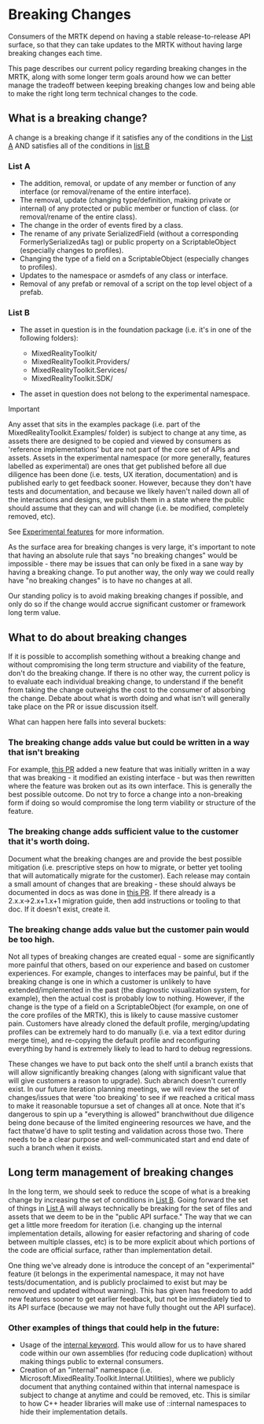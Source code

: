 # Breaking Changes

Consumers of the MRTK depend on having a stable release-to-release API surface, so that they can take updates to the MRTK without having large breaking changes each time.

This page describes our current policy regarding breaking changes in the MRTK, along with some longer term goals around how we can better manage the tradeoff between keeping breaking changes low and being able to make the right long term technical changes to the code.

## What is a breaking change?

A change is a breaking change if it satisfies any of the conditions in the [List A](#list-a) AND satisfies all of the conditions in [list B](#list-b)

### List A

- The addition, removal, or update of any member or function of any interface (or removal/rename of the entire interface).
- The removal, update (changing type/definition, making private or internal) of any protected or public member or function of class. (or removal/rename of the entire class).
- The change in the order of events fired by a class.
- The rename of any private SerializedField (without a corresponding FormerlySerializedAs tag) or public property on a ScriptableObject (especially changes to profiles).
- Changing the type of a field on a ScriptableObject (especially changes to profiles).
- Updates to the namespace or asmdefs of any class or interface.
- Removal of any prefab or removal of a script on the top level object of a prefab.

### List B

- The asset in question is in the foundation package (i.e. it's in one of the following folders):

  - MixedRealityToolkit/
  - MixedRealityToolkit.Providers/
  - MixedRealityToolkit.Services/ 
  - MixedRealityToolkit.SDK/

- The asset in question does not belong to the experimental namespace.

> [!IMPORTANT]
> Any asset that sits in the examples package (i.e. part of the MixedRealityToolkit.Examples/ folder) is subject to change at any time, as assets there are designed to be copied and viewed by consumers as 'reference implementations' but are not part of the core set of APIs and assets. Assets in the experimental namespace (or more generally, features labelled as experimental) are ones that get published before all due diligence has been done (i.e. tests, UX iteration, documentation) and is published early to get feedback sooner.  However, because they don't have tests and documentation, and because we likely haven't nailed down all of the interactions and designs, we publish them in a state where the public should assume that they can and will change (i.e. be modified, completely removed, etc).
> 
> See [Experimental features](../ExperimentalFeatures.md) for more information.

As the surface area for breaking changes is very large, it's important to note that having an absolute
rule that says "no breaking changes" would be impossible - there may be issues that can only be fixed in
a sane way by having a breaking change. To put another way, the only way we could really have "no breaking changes"
is to have no changes at all.

Our standing policy is to avoid making breaking changes if possible, and only do so if the change would
accrue significant customer or framework long term value.

## What to do about breaking changes

If it is possible to accomplish something without a breaking change and without compromising the long term structure and viability of the feature, don't do the breaking change. If there is no other way, the current policy is to evaluate each individual breaking change, to understand if the benefit from taking the change outweighs the cost to the consumer of absorbing the change. Debate about what is worth doing and what isn't will generally take place on the PR or issue discussion itself. 

What can happen here falls into several buckets:

### The breaking change adds value but could be written in a way that isn't breaking

For example, [this PR](https://github.com/microsoft/MixedRealityToolkit-Unity/pull/4882) added a new feature that was initially written in a way that was breaking - it modified an existing interface - but was then rewritten where the feature was broken out as its own interface. This is generally the best possible outcome. Do not try to force a change into a non-breaking form if doing so would compromise the long term viability or structure of the feature.

### The breaking change adds sufficient value to the customer that it's worth doing.

Document what the breaking changes are and provide the best possible mitigation (i.e. prescriptive steps on how to migrate, or better yet tooling that will automatically migrate for the customer). Each release may contain a small amount of changes that are breaking - these should always be documented in docs as was done in [this PR](https://github.com/microsoft/MixedRealityToolkit-Unity/pull/4858). If there already is a 2.x.x→2.x+1.x+1 migration guide, then add instructions or tooling to that doc. If it doesn't exist, create it.

### The breaking change adds value but the customer pain would be too high.

Not all types of breaking changes are created equal - some are significantly more painful that others, based on our experience and based on customer experiences. For example, changes to interfaces may be
painful, but if the breaking change is one in which a customer is unlikely to have extended/implemented in the past (the diagnostic visualization system, for example), then the actual cost is probably low to nothing. However, if the change is the type of a field on a ScriptableObject (for example, on one of the core profiles of the MRTK), this is likely to cause massive customer pain. Customers have already cloned the default profile, merging/updating profiles can be extremely hard to do manually (i.e. via a text editor during merge time), and re-copying the default profile and reconfiguring everything by hand is extremely likely to lead to hard to debug regressions.

These changes we have to put back onto the shelf until a branch exists that will allow significantly breaking changes (along with significant value that will give customers a reason to upgrade). Such abranch doesn't currently exist. In our future iteration planning meetings, we will review the set of changes/issues that were 'too breaking' to see if we reached a critical mass to make it reasonable topursue a set of changes all at once. Note that it's dangerous to spin up a "everything is allowed" branchwithout due diligence being done because of the limited engineering resources we have, and the fact thatwe'd have to split testing and validation across those two. There needs to be a clear purpose and well-communicated start and end date of such a branch when it exists.

## Long term management of breaking changes

In the long term, we should seek to reduce the scope of what is a breaking change by increasing the set of conditions in [List B](#list-b). Going forward the set of things in [List A](#list-a) will always technically be breaking for the set of files and assets that we deem to be in the "public API surface." The way that we can get a little more freedom for iteration (i.e. changing up the internal implementation
details, allowing for easier refactoring and sharing of code between multiple classes, etc) is to be more explicit about which portions of the code are official surface, rather than implementation detail.

One thing we've already done is introduce the concept of an "experimental" feature (it belongs in the experimental namespace, it may not have tests/documentation, and is publicly proclaimed to exist but may be removed and updated without warning). This has given has freedom to add new features sooner to get earlier feedback, but not be immediately tied to its API surface (because we may not have fully thought out the API surface).

### Other examples of things that could help in the future:

- Usage of the [internal keyword](https://docs.microsoft.com/en-us/dotnet/csharp/language-reference/keywords/internal).
  This would allow for us to have shared code within our own assemblies (for reducing code duplication) without making things public to external consumers.
- Creation of an "internal" namespace (i.e. Microsoft.MixedReality.Toolkit.Internal.Utilities),
  where we publicly document that anything contained within that internal namespace is subject to change at anytime and could be removed, etc. This is similar to how C++ header libraries will make use of ::internal namespaces to hide their implementation details.
